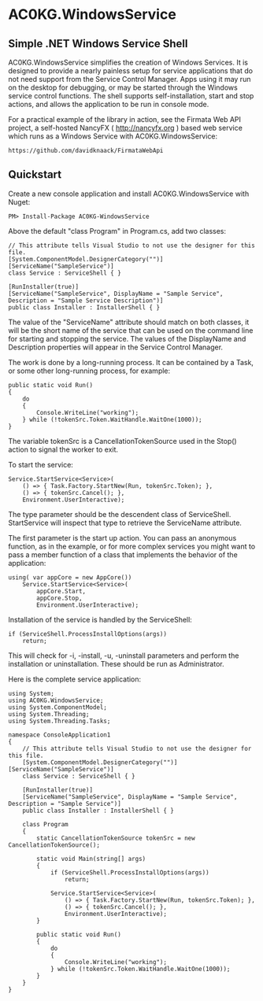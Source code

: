 AC0KG.WindowsService
==============

Simple .NET Windows Service Shell
--------------
AC0KG.WindowsService simplifies the creation of Windows Services.
It is designed to provide a nearly painless setup for service applications
that do not need support from the Service Control Manager. Apps using it may 
run on the desktop for debugging, or may be started through the Windows
service control functions.
The shell supports self-installation, start and stop actions, and
allows the application to be run in console mode.

For a practical example of the library in action, see the Firmata Web API 
project, a self-hosted NancyFX ( http://nancyfx.org ) based web service
which runs as a Windows Service with AC0KG.WindowsService:

	https://github.com/davidknaack/FirmataWebApi

Quickstart
--------------
Create a new console application and install AC0KG.WindowsService with Nuget:

    PM> Install-Package AC0KG-WindowsService

Above the default "class Program" in Program.cs, add two classes:

    // This attribute tells Visual Studio to not use the designer for this file.
    [System.ComponentModel.DesignerCategory("")]
    [ServiceName("SampleService")]
    class Service : ServiceShell { }
	
    [RunInstaller(true)]
    [ServiceName("SampleService", DisplayName = "Sample Service", Description = "Sample Service Description")]
    public class Installer : InstallerShell { }

The value of the "ServiceName" attribute should match on both classes, it 
will be the short name of the service that can be used on the command line
for starting and stopping the service. The values of the DisplayName and 
Description properties will appear in the Service Control Manager.

The work is done by a long-running process. It can be contained by a Task, 
or some other long-running process, for example:

    public static void Run()
    {
		do
		{
			Console.WriteLine("working");
		} while (!tokenSrc.Token.WaitHandle.WaitOne(1000));
    }

The variable tokenSrc is a CancellationTokenSource used in the Stop() action 
to signal the worker to exit.

To start the service:

    Service.StartService<Service>(
    	() => { Task.Factory.StartNew(Run, tokenSrc.Token); },
    	() => { tokenSrc.Cancel(); }, 
    	Environment.UserInteractive);

The type parameter should be the descendent class of ServiceShell. StartService
will inspect that type to retrieve the ServiceName attribute.

The first parameter is the start up action. You can pass an anonymous function,
as in the example, or for more complex services you might want to pass a member
function of a class that implements the behavior of the application:

    using( var appCore = new AppCore())
		Service.StartService<Service>(
			appCore.Start,
			appCore.Stop, 
			Environment.UserInteractive);

Installation of the service is handled by the ServiceShell:

    if (ServiceShell.ProcessInstallOptions(args))
	    return;
		
This will check for -i, -install, -u, -uninstall parameters and perform the
installation or uninstallation. These should be run as Administrator.

Here is the complete service application:

    using System;
    using AC0KG.WindowsService;
    using System.ComponentModel;
    using System.Threading;
    using System.Threading.Tasks;
    
    namespace ConsoleApplication1
    {
        // This attribute tells Visual Studio to not use the designer for this file.
        [System.ComponentModel.DesignerCategory("")]
	[ServiceName("SampleService")]
        class Service : ServiceShell { }
    
        [RunInstaller(true)]
        [ServiceName("SampleService", DisplayName = "Sample Service", Description = "Sample Service")]
        public class Installer : InstallerShell { }
    
        class Program
        {
            static CancellationTokenSource tokenSrc = new CancellationTokenSource();
    
            static void Main(string[] args)
            {
                if (ServiceShell.ProcessInstallOptions(args))
                    return;
    
                Service.StartService<Service>(
                    () => { Task.Factory.StartNew(Run, tokenSrc.Token); },
                    () => { tokenSrc.Cancel(); }, 
                    Environment.UserInteractive);
            }
    
            public static void Run()
            {
                do
                {
                    Console.WriteLine("working");
                } while (!tokenSrc.Token.WaitHandle.WaitOne(1000));
            }
        }
    }
